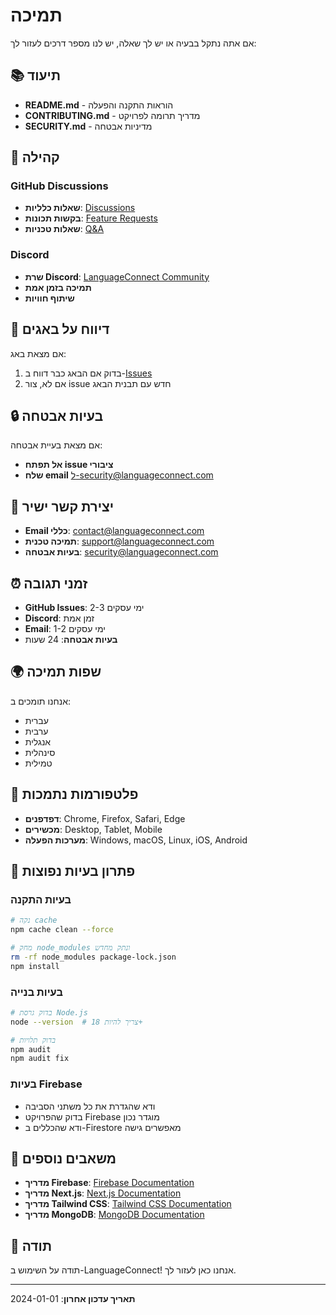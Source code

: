 # תמיכה

אם אתה נתקל בבעיה או יש לך שאלה, יש לנו מספר דרכים לעזור לך:

## 📚 תיעוד

- **README.md** - הוראות התקנה והפעלה
- **CONTRIBUTING.md** - מדריך תרומה לפרויקט
- **SECURITY.md** - מדיניות אבטחה

## 💬 קהילה

### GitHub Discussions
- **שאלות כלליות**: [Discussions](https://github.com/your-username/languageconnect/discussions)
- **בקשות תכונות**: [Feature Requests](https://github.com/your-username/languageconnect/discussions/categories/feature-requests)
- **שאלות טכניות**: [Q&A](https://github.com/your-username/languageconnect/discussions/categories/q-a)

### Discord
- **שרת Discord**: [LanguageConnect Community](https://discord.gg/languageconnect)
- **תמיכה בזמן אמת**
- **שיתוף חוויות**

## 🐛 דיווח על באגים

אם מצאת באג:
1. בדוק אם הבאג כבר דווח ב-[Issues](https://github.com/your-username/languageconnect/issues)
2. אם לא, צור issue חדש עם תבנית הבאג

## 🔒 בעיות אבטחה

אם מצאת בעיית אבטחה:
- **אל תפתח issue ציבורי**
- **שלח email** ל-security@languageconnect.com

## 📧 יצירת קשר ישיר

- **Email כללי**: contact@languageconnect.com
- **תמיכה טכנית**: support@languageconnect.com
- **בעיות אבטחה**: security@languageconnect.com

## ⏰ זמני תגובה

- **GitHub Issues**: 2-3 ימי עסקים
- **Discord**: זמן אמת
- **Email**: 1-2 ימי עסקים
- **בעיות אבטחה**: 24 שעות

## 🌍 שפות תמיכה

אנחנו תומכים ב:
- עברית
- ערבית
- אנגלית
- סינהלית
- טמילית

## 📱 פלטפורמות נתמכות

- **דפדפנים**: Chrome, Firefox, Safari, Edge
- **מכשירים**: Desktop, Tablet, Mobile
- **מערכות הפעלה**: Windows, macOS, Linux, iOS, Android

## 🔧 פתרון בעיות נפוצות

### בעיות התקנה
```bash
# נקה cache
npm cache clean --force

# מחק node_modules ונתק מחדש
rm -rf node_modules package-lock.json
npm install
```

### בעיות בנייה
```bash
# בדוק גרסת Node.js
node --version  # צריך להיות 18+

# בדוק תלויות
npm audit
npm audit fix
```

### בעיות Firebase
- ודא שהגדרת את כל משתני הסביבה
- בדוק שהפרויקט Firebase מוגדר נכון
- ודא שהכללים ב-Firestore מאפשרים גישה

## 📖 משאבים נוספים

- **מדריך Firebase**: [Firebase Documentation](https://firebase.google.com/docs)
- **מדריך Next.js**: [Next.js Documentation](https://nextjs.org/docs)
- **מדריך Tailwind CSS**: [Tailwind CSS Documentation](https://tailwindcss.com/docs)
- **מדריך MongoDB**: [MongoDB Documentation](https://docs.mongodb.com)

## 🙏 תודה

תודה על השימוש ב-LanguageConnect! אנחנו כאן לעזור לך.

---

**תאריך עדכון אחרון**: 2024-01-01



